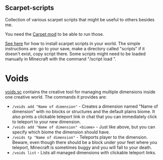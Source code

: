 ## Scarpet-scripts

Collection of various scarpet scripts that might be useful to others besides me.

You need the [Carpet mod](https://www.curseforge.com/minecraft/mc-mods/carpet) to be able to run those.

[See here](https://github.com/gnembon/fabric-carpet/wiki/Installing-carpet-scripts-in-your-world) for how to install scarpet scripts in your world. The simple instructions are: go to your save, make a directory called "scripts" if it doesn't exist, copy script there. Some scripts might need to be loaded manually in Minecraft with the command "/script load <name of script>".

# Voids

[voids.sc](voids.sc) contains the creative tool for managing multiple dimensions inside one creative world.
The commands it provides are:
 - `/voids add "Name of dimension"` - Creates a dimension named "Name of dimension" with no blocks or structures and the default plains biome. It also prints a clickable teleport link in chat that you can immediately click to teleport to your new dimension.
 - `/voids add "Name of dimension" <biome>` - Just like above, but you can specify which biome the dimension should have.
 - `/voids tp "Name of dimension"` - Teleports player to the dimension. Beware, even though there should be a block under your feet where you teleport, Minecraft is sometimes buggy and you will fall to your death.
 - `/voids list` - Lists all managed dimensions with clickable teleport links.
